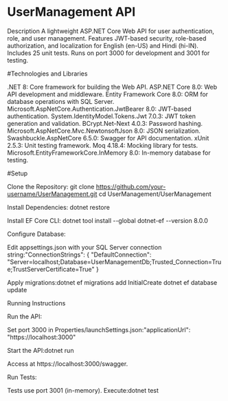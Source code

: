 # UserManagement API
Description
A lightweight ASP.NET Core Web API for user authentication, role, and user management. Features JWT-based security, role-based authorization, and localization for English (en-US) and Hindi (hi-IN). Includes 25 unit tests. Runs on port 3000 for development and 3001 for testing.

#Technologies and Libraries

.NET 8: Core framework for building the Web API.
ASP.NET Core 8.0: Web API development and middleware.
Entity Framework Core 8.0: ORM for database operations with SQL Server.
Microsoft.AspNetCore.Authentication.JwtBearer 8.0: JWT-based authentication.
System.IdentityModel.Tokens.Jwt 7.0.3: JWT token generation and validation.
BCrypt.Net-Next 4.0.3: Password hashing.
Microsoft.AspNetCore.Mvc.NewtonsoftJson 8.0: JSON serialization.
Swashbuckle.AspNetCore 6.5.0: Swagger for API documentation.
xUnit 2.5.3: Unit testing framework.
Moq 4.18.4: Mocking library for tests.
Microsoft.EntityFrameworkCore.InMemory 8.0: In-memory database for testing.

#Setup

Clone the Repository:
git clone https://github.com/your-username/UserManagement.git
cd UserManagement/UserManagement


Install Dependencies:
dotnet restore


Install EF Core CLI:
dotnet tool install --global dotnet-ef --version 8.0.0


Configure Database:

Edit appsettings.json with your SQL Server connection string:"ConnectionStrings": {
  "DefaultConnection": "Server=localhost;Database=UserManagementDb;Trusted_Connection=True;TrustServerCertificate=True"
}


Apply migrations:dotnet ef migrations add InitialCreate
dotnet ef database update





Running Instructions

Run the API:

Set port 3000 in Properties/launchSettings.json:"applicationUrl": "https://localhost:3000"


Start the API:dotnet run


Access at https://localhost:3000/swagger.


Run Tests:

Tests use port 3001 (in-memory).
Execute:dotnet test





